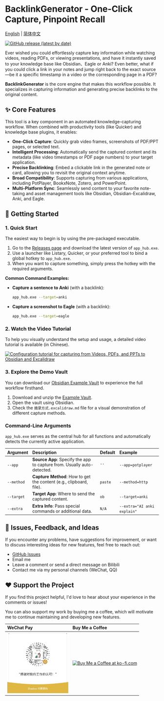 # BacklinkGenerator - One-Click Capture, Pinpoint Recall

[English](./README.md) | [简体中文](./README_ZH.md)

[![GitHub release (latest by date)](https://img.shields.io/github/v/release/Bowen-0x00/BacklinkGenerator)](https://github.com/Bowen-0x00/BacklinkGenerator/releases)

Ever wished you could effortlessly capture key information while watching videos, reading PDFs, or viewing presentations, and have it instantly saved to your knowledge base like Obsidian、Eagle or Anki? Even better, what if you could click a link in your notes and jump right back to the exact source—be it a specific timestamp in a video or the corresponding page in a PDF?

**BacklinkGenerator** is the core engine that makes this workflow possible. It specializes in capturing information and generating precise backlinks to the original content.

## ✨ Core Features

This tool is a key component in an automated knowledge-capturing workflow. When combined with productivity tools (like Quicker) and knowledge base plugins, it enables:

-   **One-Click Capture**: Quickly grab video frames, screenshots of PDF/PPT pages, or selected text.
-   **Intelligent Processing**: Automatically send the captured content and its metadata (like video timestamps or PDF page numbers) to your target application.
-   **Precise Backlinking**: Embed a clickable link in the generated note or card, allowing you to revisit the original context anytime.
-   **Broad Compatibility**: Supports capturing from various applications, including PotPlayer, BookxNote, Zotero, and PowerPoint.
-   **Multi-Platform Sync**: Seamlessly send content to your favorite note-taking and asset management tools like Obsidian, Obsidian-Excalidraw, Anki, and Eagle.

## 🚀 Getting Started

### 1. Quick Start

The easiest way to begin is by using the pre-packaged executable.

1.  Go to the [Releases page](https://github.com/Bowen-0x00/BacklinkGenerator/releases) and download the latest version of `app_hub.exe`.
2.  Use a launcher like Listary, Quicker, or your preferred tool to bind a global hotkey to `app_hub.exe`.
3.  When you want to capture something, simply press the hotkey with the required arguments.

**Common Command Examples:**

-   **Capture a sentence to Anki** (with a backlink):
    ```bash
    app_hub.exe --target=anki
    ```
-   **Capture a screenshot to Eagle** (with a backlink):
    ```bash
    app_hub.exe --target=eagle
    ```

### 2. Watch the Video Tutorial

To help you visually understand the setup and usage, a detailed video tutorial is available (in Chinese).

[![Configuration tutorial for capturing from Videos, PDFs, and PPTs to Obsidian and Excalidraw](https://i1.hdslb.com/bfs/archive/ffd87eb63fd6655d5359b29ead642d19343b6585.jpg)](https://www.bilibili.com/video/BV1qH4y1j7Q6/)

### 3. Explore the Demo Vault

You can download our [Obsidian Example Vault](https://github.com/Bowen-0x00/obsidian-excalidraw-example-vault) to experience the full workflow firsthand.

1.  Download and unzip the [Example Vault](https://github.com/Bowen-0x00/obsidian-excalidraw-example-vault).
2.  Open the vault using Obsidian.
3.  Check the `摘录方式.excalidraw.md` file for a visual demonstration of different capture methods.

### Command-Line Arguments

`app_hub.exe` serves as the central hub for all functions and automatically detects the currently active application.

| Argument  | Description                                              | Default | Example                      |
| :-------- | :------------------------------------------------------- | :------ | :--------------------------- |
| `--app`   | **Source App**: Specify the app to capture from. Usually auto-detected. | `''`    | `--app=potplayer`            |
| `--method`| **Capture Method**: How to get the content (e.g., clipboard, file). | `paste` | `--method=http`              |
| `--target`| **Target App**: Where to send the captured content.      | `ob`    | `--target=anki`              |
| `--extra` | **Extra Info**: Pass special commands or additional data. | `N/A`   | `--extra="AI anki explain"` |

## 💬 Issues, Feedback, and Ideas

If you encounter any problems, have suggestions for improvement, or want to discuss interesting ideas for new features, feel free to reach out:

-   [GitHub Issues](https://github.com/Bowen-0x00/BacklinkGenerator/issues)
-   Email me
-   Leave a comment or send a direct message on Bilibili
-   Contact me via my personal channels (WeChat, QQ)

## ❤️ Support the Project

If you find this project helpful, I'd love to hear about your experience in the comments or issues!

You can also support my work by buying me a coffee, which will motivate me to continue maintaining and developing new features.

| WeChat Pay | Buy Me a Coffee |
| :--- | :--- |
| <img src="./images/赞助码.jpg" width="200px"> | <a href='https://ko-fi.com/G2G3SY16R' target='_blank'><img height='36' style='border:0px;height:36px;' src='https://storage.ko-fi.com/cdn/kofi2.png?v=3' border='0' alt='Buy Me a Coffee at ko-fi.com' /></a> |